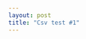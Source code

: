 ```yaml
---
layout: post
title: "Csv test #1"
---
```


<div id="container" style="min-width: 310px; margin: 0 auto"></div>
<script>

function TransposeCsvData(data) {
	var new_data = []
	var header = data[0];
	for(var i in header) {
		new_data[i] = []
	}
	
	for(var i in data) {
		if(i > 0) {
			for(var j in data[i]) {
				if(new_data[j]) {
					new_data[j].push(data[i][j]);
				}
			}
		}
	}
	
	return new_data;
}

(function () {
	var request = new XMLHttpRequest();
	
	request.onreadystatechange = function() {
	  if (request.readyState == 4 && request.status == 200) {
		var data = $.csv.toArrays(request.responseText);
		var transformed = TransposeCsvData(data);
		$('#container').html("<pre>" + JSON.stringify(transformed, null, 2) + "</pre>");
	  }
	};
	
	request.open("GET", "/project/test/weather.csv", true);
	request.send();
})();
</script>